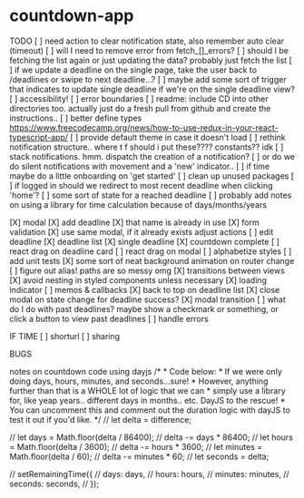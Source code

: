 # countdown-app

TODO
[ ] need action to clear notification state, also remember auto clear (timeout)
[ ] will I need to remove error from fetch_[]_errors?
[ ] should I be fetching the list again or just updating the data? probably just fetch the list
[ ] if we update a deadline on the single page, take the user back to /deadlines or swipe to next deadline...?
[ ] maybe add some sort of trigger that indicates to update single deadline if we're on the single deadline view?
[ ] accessibility!
[ ] error boundaries 
[ ] readme: include CD into other directories too. actually just do a fresh pull from github and create the instructions..
[ ] better define types
    https://www.freecodecamp.org/news/how-to-use-redux-in-your-react-typescript-app/
[ ] provide default theme in case it doesn't load
[ ] rethink notification structure.. where t f should i put these???? constants?? idk
[ ] stack notifications. hmm. dispatch the creation of a notification?
[ ] or do we do silent notifications with movement and a 'new' indicator..
[ ] if time maybe do a little onboarding on 'get started'
[ ] clean up unused packages
[ ] if logged in should we redirect to most recent deadline when clicking 'home'?
[ ] some sort of state for a reached deadline
[ ] probably add notes on using a library for time calculation because of days/months/years 




[X] modal
[X] add deadline
    [X] that name is already in use
    [X] form validation
    [X] use same modal, if it already exists adjust actions
[ ] edit deadline
[X] deadline list
[X] single deadline
[X] countdown complete
[ ] react drag on deadline card
[ ] react drag on modal
[ ] alphabetize styles
[ ] add unit tests
[X] some sort of neat background animation on router change
[ ] figure out alias! paths are so messy omg
[X] transitions between views
[X] avoid nesting in styled components unless necessary
[X] loading indicator
[ ] memos & callbacks
[X] back to top on deadline list
[X] close modal on state change for deadline success?
[X] modal transition
[ ] what do I do with past deadlines? maybe show a checkmark or something, or click a button to view past deadlines
[ ] handle errors

IF TIME
[ ] shorturl
[ ] sharing

BUGS



notes on countdown code using dayjs
/*
    * Code below:
    * If we were only doing days, hours, minutes, and seconds...sure!
    * However, anything further than that is a WHOLE lot of logic that we can
    * simply use a library for, like yeap years.. different days in months.. etc. DayJS to the rescue!
    * You can uncomment this and comment out the duration logic with dayJS to test it out if you'd like.
    */
// let delta = difference;

// let days = Math.floor(delta / 86400);
// delta -= days * 86400;
// let hours = Math.floor(delta / 3600);
// delta -= hours * 3600;
// let minutes = Math.floor(delta / 60);
// delta -= minutes * 60;
// let seconds = delta;

// setRemainingTime({
//     days: days,
//     hours: hours,
//     minutes: minutes,
//     seconds: seconds,
// });